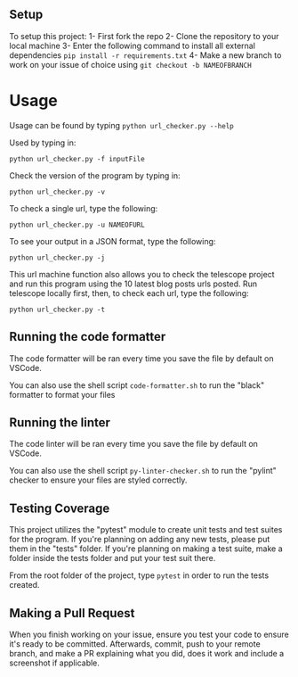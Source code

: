 ## Setup

To setup this project:
    1- First fork the repo
    2- Clone the repository to your local machine
    3- Enter the following command to install all external dependencies
        `pip install -r requirements.txt`
    4- Make a new branch to work on your issue of choice using `git checkout -b NAMEOFBRANCH`

# Usage

Usage can be found by typing ```python url_checker.py --help```

Used by typing in:

```python url_checker.py -f inputFile```

Check the version of the program by typing in:

```python url_checker.py -v```

To check a single url, type the following:

```python url_checker.py -u NAMEOFURL```

To see your output in a JSON format, type the following:

```python url_checker.py -j ```

This url machine function also allows you to check the telescope project and run this program using the 10
latest blog posts urls posted. Run telescope locally first, then, to check each url, type the following:

```python url_checker.py -t```

## Running the code formatter

The code formatter will be ran every time you save the file by default on VSCode.

You can also use the shell script `code-formatter.sh` to run the "black" formatter to format your files


## Running the linter

The code linter will be ran every time you save the file by default on VSCode.

You can also use the shell script `py-linter-checker.sh` to run the "pylint" checker to ensure your files are styled correctly.

## Testing Coverage

This project utilizes the "pytest" module to create unit tests and test suites for the program. If you're planning on adding any new tests,
please put them in the "tests" folder. If you're planning on making a test suite, make a folder inside the tests folder and put your test suit there.

From the root folder of the project, type `pytest` in order to run the tests created.

## Making a Pull Request

When you finish working on your issue, ensure you test your code to ensure it's ready to be committed.
Afterwards, commit, push to your remote branch, and make a PR explaining what you did, does it work and include a screenshot if applicable.